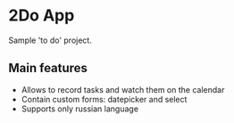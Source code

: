 # 2Do App
Sample 'to do' project.

## Main features
- Allows to record tasks and watch them on the calendar
- Contain custom forms: datepicker and select
- Supports only russian language
